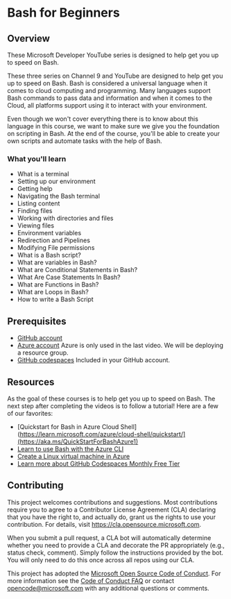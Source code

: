# Bash for Beginners

## Overview

These Microsoft Developer YouTube series is designed to help get you up to speed on Bash.  

These three series on Channel 9 and YouTube are designed to help get you up to speed on Bash. Bash is considered a universal language when it comes to cloud computing and programming. Many languages support Bash commands to pass data and information and when it comes to the Cloud, all platforms support using it to interact with your environment. 

Even though we won't cover everything there is to know about this language in this course, we want to make sure we give you the foundation on scripting in Bash. At the end of the course, you'll be able to create your own scripts and automate tasks with the help of Bash. 

### What you'll learn

- What is a terminal 
- Setting up our environment 
- Getting help 
- Navigating the Bash terminal 
- Listing content 
- Finding files 
- Working with directories and files 
- Viewing files  
- Environment variables 
- Redirection and Pipelines 
- Modifying File permissions 
- What is a Bash script? 
- What are variables in Bash? 
- What are Conditional Statements in Bash? 
- What Are Case Statements In Bash? 
- What are Functions in Bash? 
- What are Loops in Bash? 
- How to write a Bash Script 

## Prerequisites

- [GitHub account](https://github.com/join)
- [Azure account](https://azure.microsoft.com/free/) Azure is only used in the last video. We will be deploying a resource group.
- [GitHub codespaces](https://github.blog/changelog/2022-11-09-codespaces-for-free-and-pro-accounts/) Included in your GitHub account. 

## Resources

As the goal of these courses is to help get you up to speed on Bash. The next step after completing the videos is to follow a tutorial! Here are a few of our favorites:

- [Quickstart for Bash in Azure Cloud Shell](https://learn.microsoft.com/azure/cloud-shell/quickstart/](https://aka.ms/QuickStartForBashAzure1)
- [Learn to use Bash with the Azure CLI](https://aka.ms/BashWithAzureCLI1)
- [Create a Linux virtual machine in Azure](https://aka.ms/LinuxVirtualMachineAzure1)
- [Learn more about GitHub Codespaces Monthly Free Tier](https://aka.ms/GitHubCodespacesBilling1)

## Contributing

This project welcomes contributions and suggestions.  Most contributions require you to agree to a Contributor License Agreement (CLA) declaring that you have the right to, and actually do, grant us the rights to use your contribution. For details, visit https://cla.opensource.microsoft.com.


When you submit a pull request, a CLA bot will automatically determine whether you need to provide a CLA and decorate the PR appropriately (e.g., status check, comment). Simply follow the instructions provided by the bot. You will only need to do this once across all repos using our CLA.

This project has adopted the [Microsoft Open Source Code of Conduct](https://opensource.microsoft.com/codeofconduct/). For more information see the [Code of Conduct FAQ](https://opensource.microsoft.com/codeofconduct/faq/) or contact [opencode@microsoft.com](mailto:opencode@microsoft.com) with any additional questions or comments.
